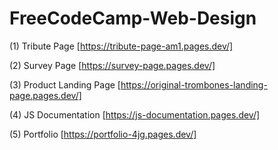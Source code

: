 # FreeCodeCamp-Web-Design

(1) Tribute Page [https://tribute-page-am1.pages.dev/]

(2) Survey Page [https://survey-page.pages.dev/]

(3) Product Landing Page [https://original-trombones-landing-page.pages.dev/]

(4) JS Documentation [https://js-documentation.pages.dev/]

(5) Portfolio [https://portfolio-4jg.pages.dev/]
